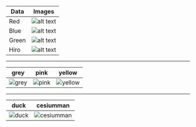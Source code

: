 | Data | Images 	| 
|---|---|
| Red   | ![alt text](https://prasannaboga.github.io/demo_arjs02/images/red.png "Red")  |
| Blue  | ![alt text](https://prasannaboga.github.io/demo_arjs02/images/blue.png "Blue") | 
| Green | ![alt text](https://prasannaboga.github.io/demo_arjs02/images/green.png "Green")	|
| Hiro  | ![alt text](https://prasannaboga.github.io/demo_arjs02/images/hiro.png "Hiro")	|

---

| grey | pink | yellow |
|---|---|---|
|![grey](https://raw.githubusercontent.com/prasannaboga/demo_arjs02/master/source/images/grey.png "grey")|![pink](https://raw.githubusercontent.com/prasannaboga/demo_arjs02/master/source/images/pink.png "pink")|![yellow](https://raw.githubusercontent.com/prasannaboga/demo_arjs02/master/source/images/yello.png "yellow")

---

| duck | cesiumman |
|---|---|
|![duck](https://raw.githubusercontent.com/prasannaboga/demo_arjs02/master/source/images/duck.png "duck")|![cesiumman](https://raw.githubusercontent.com/prasannaboga/demo_arjs02/master/source/images/cesiumman.png "cesiumman")|
